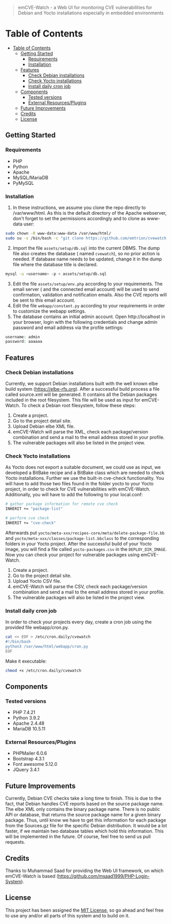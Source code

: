 > emCVE-Watch - a Web UI for monitoring CVE vulnerabilities for Debian and Yocto installations especially in embedded environments

# Table of Contents

- [Table of Contents](#table-of-contents)
    - [Getting Started](#getting-started)
        - [Requirements](#requirements)
        - [Installation](#installation)
    - [Features](#features)
        - [Check Debian installations](#check-debian-installations)
        - [Check Yocto installations](#check-yocto-installations)
        - [Install daily cron job](#install-daily-cron-job)
    - [Components](#components)
        - [Tested versions](#tested-versions)
        - [External Resources/Plugins](#external-resourcesplugins)
    - [Future Improvements](#future-improvements)
    - [Credits](#credits)
    - [License](#license)

## Getting Started

### Requirements

* PHP
* Python
* Apache
* MySQL/MariaDB
* PyMySQL

### Installation

1. In these instructions, we assume you clone the repo directly to /var/www/html. As this is the default directory of
   the Apache webserver, don't forget to set the permissions accordingly and to clone as www-data user:

```bash
sudo chown -R www-data:www-data /var/www/html/
sudo su -s /bin/bash -c "git clone https://github.com/emtrion/cvewatch.git /var/www/html/" -g www-data www-data
```

2. Import the file `assets/setup/db.sql` into the current DBMS. The dump file also creates the database (
   named `cvewatch`), so no prior action is needed. If database name needs to be updated, change it in the dump file
   where the database title is declared.

```bash
mysql -u <username> -p < assets/setup/db.sql
```

3. Edit the file `assets/setup/env.php` according to your requirements. The email server (
   and the connected email account) will be used to send confirmation, validation and notification emails. Also the CVE
   reports will be sent to this email account.
4. Edit the file `webapp/constant.py` according to your requirements in order to customize the webapp settings.
5. The database contains an initial admin account. Open http://localhost in your browser, login with the following
   credentials and change admin password and email address via the profile settings:

```php
username: admin
password: aaaaaa
```

## Features

### Check Debian installations

Currently, we support Debian installations built with the well known elbe build system (https://elbe-rfs.org). After a
successful build process a file called source.xml will be generated. It contains all the Debian packages included in the
root filesystem. This file will be used as input for emCVE-Watch. To check a Debian root filesystem, follow these steps:

1. Create a project.
2. Go to the project detail site.
3. Upload Debian elbe XML file.
4. emCVE-Watch will parse the XML, check each package/version combination and send a mail to the email address stored in
   your profile.
5. The vulnerable packages will also be listed in the project view.

### Check Yocto installations

As Yocto does not export a suitable document, we could use as input, we developed a BitBake recipe and a BitBake class
which are needed to check Yocto installations. Further we use the built-in cve-check functionality. You will have to add
those two files found in the folder yocto to your Yocto project, in order to check for CVE vulnerabilities with
emCVE-Watch. Additionally, you will have to add the following to your local.conf:

```bash
# gather package information for remote cve check
INHERIT += "package-list"

# perform cve check
INHERIT += "cve-check"
```

Afterwards put `yocto/meta-xxx/recipes-core/meta/delete-package-file.bb`
and `yocto/meta-xxx/classes/package-list.bbclass` to the corresponding folders in your Yocto project. After the
successful build of your Yocto image, you will find a file called `yocto-packages.csv` in the `DEPLOY_DIR_IMAGE`. Now
you can check your project for vulnerable packages using emCVE-Watch.

1. Create a project.
2. Go to the project detail site.
3. Upload Yocto CSV file.
4. emCVE-Watch will parse the CSV, check each package/version combination and send a mail to the email address stored in
   your profile.
5. The vulnerable packages will also be listed in the project view.

### Install daily cron job

In order to check your projects every day, create a cron job using the provided file webapp/cron.py.

```bash
cat << EOF > /etc/cron.daily/cvewatch
#!/bin/bash
python3 /var/www/html/webapp/cron.py
EOF
```

Make it executable:

```bash
chmod +x /etc/cron.daily/cvewatch
```

## Components

### Tested versions

- PHP 7.4.21
- Python 3.9.2
- Apache 2.4.48
- MariaDB 10.5.11

### External Resources/Plugins

- PHPMailer 6.0.6
- Bootstrap 4.3.1
- Font awesome 5.12.0
- JQuery 3.4.1

## Future Improvements

Currently, Debian CVE checks take a long time to finish. This is due to the fact, that Debian handles CVE reports based
on the source package name. The elbe XML only contains the binary package name. There is no public API or database, that
returns the source package name for a given binary package. Thus, until know we have to get this information for each
package from the Sources.gz file for the specific Debian distribution. It would be a lot faster, if we maintain two
database tables which hold this information. This will be implemented in the future. Of course, feel free to send us
pull requests.

## Credits

Thanks to Muhammad Saad for providing the Web UI framework, on which emCVE-Watch is
based (https://github.com/msaad1999/PHP-Login-System).

## License

This project has been assigned the [MIT License](LICENSE), so go ahead and feel free to use any and/or all parts of this
system and to build on it.
